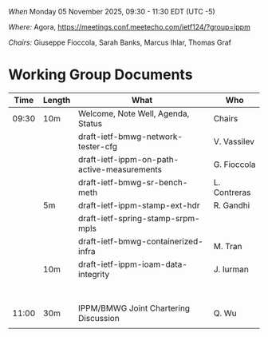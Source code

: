 *When*   Monday 05 November 2025, 09:30 - 11:30 EDT (UTC -5)

*Where:*  Agora, https://meetings.conf.meetecho.com/ietf124/?group=ippm

*Chairs:* Giuseppe Fioccola, Sarah Banks, Marcus Ihlar, Thomas Graf

# Working Group Documents

| Time    | Length | What                                        | Who          |
|---------|--------|---------------------------------------------|--------------|
| 09:30   | 10m    | Welcome, Note Well, Agenda, Status          | Chairs       |
|         |        | draft-ietf-bmwg-network-tester-cfg          | V. Vassilev  |
|         |        | draft-ietf-ippm-on-path-active-measurements | G. Fioccola  |
|         |        | draft-ietf-bmwg-sr-bench-meth 	             | L. Contreras |
|         | 5m     | draft-ietf-ippm-stamp-ext-hdr	             | R. Gandhi    |
|         |        | draft-ietf-spring-stamp-srpm-mpls           |              |
|         |        | draft-ietf-bmwg-containerized-infra         | M. Tran      |
|         | 10m    | draft-ietf-ippm-ioam-data-integrity         | J. Iurman    |
|         |        |                              	             |              |
|         |        |                              	             |              |
|         |        |                              	             |              |
|         |        |                              	             |              |
|         |        |                              	             |              |
|         |        |                              	             |              |
|         |        |                              	             |              |
| 11:00   | 30m    | IPPM/BMWG Joint Chartering Discussion       | Q. Wu        |
|         |        |                              	             |              |
